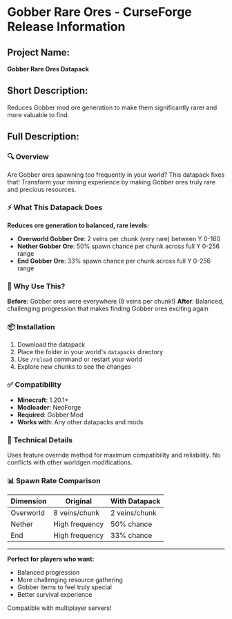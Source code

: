 # Gobber Rare Ores - CurseForge Release Information

## Project Name:
**Gobber Rare Ores Datapack**

## Short Description:
Reduces Gobber mod ore generation to make them significantly rarer and more valuable to find.

## Full Description:

### 🔍 Overview
Are Gobber ores spawning too frequently in your world? This datapack fixes that! Transform your mining experience by making Gobber ores truly rare and precious resources.

### ⚡ What This Datapack Does

**Reduces ore generation to balanced, rare levels:**
- **Overworld Gobber Ore**: 2 veins per chunk (very rare) between Y 0-160
- **Nether Gobber Ore**: 50% spawn chance per chunk across full Y 0-256 range
- **End Gobber Ore**: 33% spawn chance per chunk across full Y 0-256 range

### 🎯 Why Use This?

**Before**: Gobber ores were everywhere (8 veins per chunk!)
**After**: Balanced, challenging progression that makes finding Gobber ores exciting again

### 📦 Installation

1. Download the datapack
2. Place the folder in your world's `datapacks` directory
3. Use `/reload` command or restart your world
4. Explore new chunks to see the changes

### ✅ Compatibility

- **Minecraft**: 1.20.1+
- **Modloader**: NeoForge
- **Required**: Gobber Mod
- **Works with**: Any other datapacks and mods

### 🔧 Technical Details

Uses feature override method for maximum compatibility and reliability. No conflicts with other worldgen modifications.

### 📊 Spawn Rate Comparison

| Dimension | Original | With Datapack |
|-----------|----------|---------------|
| Overworld | 8 veins/chunk | 2 veins/chunk |
| Nether | High frequency | 50% chance |
| End | High frequency | 33% chance |

---

**Perfect for players who want:**
- Balanced progression
- More challenging resource gathering
- Gobber items to feel truly special
- Better survival experience

Compatible with multiplayer servers!